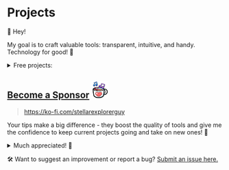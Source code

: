 # Projects

👋 Hey!

My goal is to craft valuable tools: transparent, intuitive, and handy. Technology for good! 🚀

<details>
  <summary>Free projects:</summary>

- <img src="assets/projects/faster_ocr/ocr.png" alt="faster_ocr_icon" width="20" height="20" /> `Faster OCR`: image to text - get text from image/PDF.
</br>Published: [<img src="assets/projects/common/chrome_icon.svg" alt="chrome_icon" width="20" height="20" />](https://chromewebstore.google.com/detail/faster-ocr/plfdgbnhcplcnagbfbcognmkofbogbnc), [<img src="assets/projects/common/firefox_icon.svg" alt="firefox_icon" width="20" height="20" />](https://addons.mozilla.org/en-US/firefox/addon/faster-ocr/).

- <img src="assets/projects/text-maskifier/text-maskifier.png" alt="text-maskifier_icon" width="20" height="20" /> `Text Maskifier`: hides text in image.
</br>Published: [<img src="assets/projects/common/chrome_icon.svg" alt="chrome_icon" width="20" height="20" />](https://chromewebstore.google.com/detail/maskify-text/ojamfonkpampipgldjepfmbidljogdoj), [<img src="assets/projects/common/firefox_icon.svg" alt="firefox_icon" width="20" height="20" />](https://addons.mozilla.org/en-US/firefox/addon/maskify-text/).


- <img src="assets/projects/face-maskifier/face-maskifier.png" alt="face-maskifier_icon" width="20" height="20" /> `Face Maskifier`: hides faces in image.
</br>Published: [<img src="assets/projects/common/chrome_icon.svg" alt="chrome_icon" width="20" height="20" />](https://chromewebstore.google.com/detail/face-maskifier/gmepdcgolmkhcdclknaipeeoigolammj), [<img src="assets/projects/common/firefox_icon.svg" alt="firefox_icon" width="20" height="20" />](https://addons.mozilla.org/en-GB/firefox/addon/face-maskifier/).

- <img src="assets/projects/faster_pr/pr.png" alt="faster_pr_icon" width="20" height="20" /> `Faster PR`:  extension aimed at speeding up the Pull Request process of developers for GitHub/GitLab/Trello/Jira/Monday.
</br>Published: [<img src="assets/projects/common/chrome_icon.svg" alt="chrome_icon" width="20" height="20" />](https://chrome.google.com/webstore/detail/faster-pr/lcenjlelbnlooigocboklccingbhiajh/), [<img src="assets/projects/common/firefox_icon.svg" alt="firefox_icon" width="20" height="20" />](https://addons.mozilla.org/en-US/firefox/addon/faster-pr/).

<details>
  <summary>Details</summary>

 Speed up the process of creating pull requests from issues that can be found on `Github [github.com, github.any-name.com]`, `GitLab [gitlab.com]`, `Trello [trello.com]`, `Jira [jsw.any-name.com, jira.any-name.net]`, `Monday [monday.com, any-name.monday.com]` with a plugin that automatically generates branch names, commits, and PR descriptions in just one or two clicks. Additionally, this plugin can be customized to use your own templates. The plugin is shown in issue and pull request pages.
</details>

💡 These plugins are also supported in the Brave browser [<img src="assets/projects/common/brave_icon.svg" alt="brave_icon" width="20" height="20" />](https://brave.com)! Simply open the [Chrome Web Store](https://chromewebstore.google.com) in Brave and install them as usual 😎.

</details>

## <a href="https://ko-fi.com/stellarexplorerguy">Become a Sponsor</a> <img src="assets/projects/common/ko_fi.gif" alt="faster_pr_icon" width="40" height="40" />


> https://ko-fi.com/stellarexplorerguy

Your tips make a big difference - they boost the quality of tools and give me the confidence to keep current projects going and take on new ones! 🌱

<details>

<summary>Much appreciated! 🙌</summary>
  <img src="assets/projects/appreciated.gif" alt="appreciated_icon" width="500" height="209" />
</details>

🛠 Want to suggest an improvement or report a bug? [Submit an issue here.](https://github.com/StellarExplorerGuy/projects/issues/new/choose)

